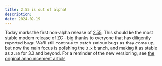 ```yaml
---
title: 2.55 is out of alpha!
description: 
date: 2024-02-19
---
```


Today marks the first non-alpha release of [2.55](/releases/2.55.0/). This should be the most stable modern release of ZC - big thanks to everyone that has diligently reported bugs. We'll still continue to patch serious bugs as they come up, but now the main focus is polishing the `3.x` branch, and making it as stable as `2.55` for 3.0 and beyond. For a reminder of the new versioning, see [the original announcement article](/news/2023-10-20-announcing-2.55-final/).
